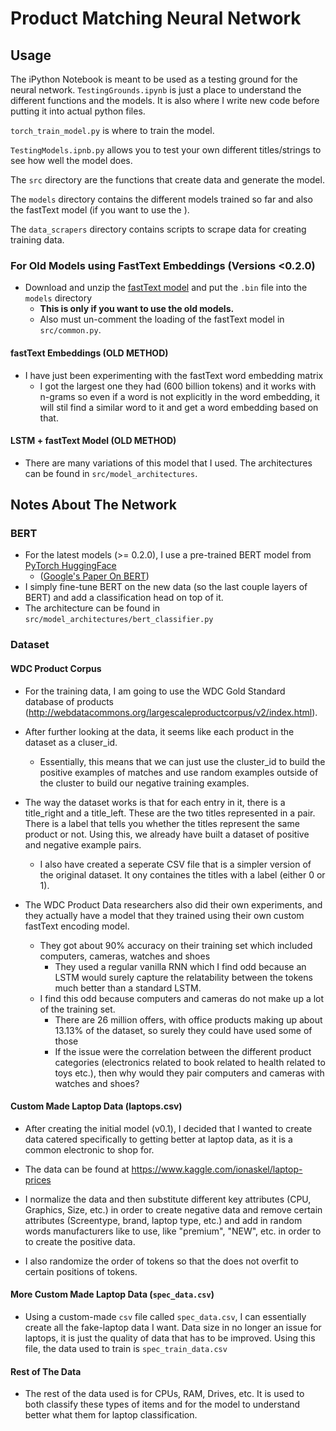 # Product Matching Neural Network

## Usage
The iPython Notebook is meant to be used as a testing ground for the neural network. `TestingGrounds.ipynb` is just a place to understand the different functions and the models. It is also where I write new code before putting it into actual python files.

`torch_train_model.py` is where to train the model.

`TestingModels.ipnb.py` allows you to test your own different titles/strings to see how well the model does. 

The `src` directory are the functions that create data and generate the model.

The `models` directory contains the different models trained so far and also the fastText model (if you want to use the ).

The `data_scrapers` directory contains scripts to scrape data for creating training data.


### For Old Models using FastText Embeddings (Versions <0.2.0)
* Download and unzip the [fastText model](https://dl.fbaipublicfiles.com/fasttext/vectors-english/crawl-300d-2M-subword.zip) and put the `.bin` file into the `models` directory
   * <b>This is only if you want to use the old models.</b>
   * Also must un-comment the loading of the fastText model in `src/common.py`.

#### fastText Embeddings (OLD METHOD)
* I have just been experimenting with the fastText word embedding matrix
   * I got the largest one they had (600 billion tokens) and it works with n-grams so even if a word is not explicitly in the word embedding, it will stil find a similar word to it and get a word embedding based on that.

#### LSTM + fastText Model (OLD METHOD)
* There are many variations of this model that I used. The architectures can be found in  `src/model_architectures`.

## Notes About The Network

### BERT
* For the latest models (>= 0.2.0), I use a pre-trained BERT model from [PyTorch HuggingFace](https://huggingface.co/transformers/)
   * ([Google's Paper On BERT](https://arxiv.org/pdf/1810.04805.pdf))
* I simply fine-tune BERT on the new data (so the last couple layers of BERT) and add a classification head on top of it.
* The architecture can be found in `src/model_architectures/bert_classifier.py`

### Dataset

#### WDC Product Corpus
* For the training data, I am going to use the WDC Gold Standard database of products (http://webdatacommons.org/largescaleproductcorpus/v2/index.html).

* After further looking at the data, it seems like each product in the dataset as a cluser_id.
   * Essentially, this means that we can just use the cluster_id to build the positive examples of matches and use random examples outside of the cluster to build our negative training examples.

* The way the dataset works is that for each entry in it, there is a title_right and a title_left. These are the two titles represented in a pair. There is a label that tells you whether the titles represent the same product or not. Using this, we already have built a dataset of positive and negative example pairs.
   * I also have created a seperate CSV file that is a simpler version of the original dataset. It ony containes the titles with a label (either 0 or 1).

* The WDC Product Data researchers also did their own experiments, and they actually have a model that they trained using their own custom fastText encoding model.
   * They got about 90% accuracy on their training set which included computers, cameras, watches and shoes
      * They used a regular vanilla RNN which I find odd because an LSTM would surely capture the relatability between the tokens much better than a standard LSTM.
   * I find this odd because computers and cameras do not make up a lot of the training set.
      * There are 26 million offers, with office products making up about 13.13% of the dataset, so surely they could have used some of those
      * If the issue were the correlation between the different product categories (electronics related to book related to health related to toys etc.), then why would they pair computers and cameras with watches and shoes?

#### Custom Made Laptop Data (laptops.csv)
* After creating the initial model (v0.1), I decided that I wanted to create data catered specifically to getting better at laptop data, as it is a common electronic to shop for.

* The data can be found at https://www.kaggle.com/ionaskel/laptop-prices

* I normalize the data and then substitute different key attributes (CPU, Graphics, Size, etc.) in order to create negative data and remove certain attributes (Screentype, brand, laptop type, etc.) and add in random words manufacturers like to use, like "premium", "NEW", etc. in order to to create the positive data.

* I also randomize the order of tokens so that the does not overfit to certain positions of tokens.

#### More Custom Made Laptop Data (`spec_data.csv`)
* Using a custom-made `csv` file called `spec_data.csv`, I can essentially create all the fake-laptop data I want. Data size in no longer an issue for laptops, it is just the quality of data that has to be improved. Using this file, the data used to train is `spec_train_data.csv`

#### Rest of The Data
* The rest of the data used is for CPUs, RAM, Drives, etc. It is used to both classify these types of items and for the model to understand better what them for laptop classification.  
